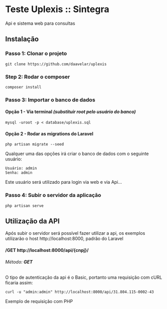 # Teste Uplexis :: Sintegra

Api e sistema web para consultas

## Instalação

### Passo 1: Clonar o projeto

```
git clone https://github.com/daavelar/uplexis
```

### Step 2: Rodar o composer

```
composer install
```

### Passo 3: Importar o banco de dados

#### Opção 1 - Via terminal _(substituir root pelo usuário do banco)_

```
mysql -uroot -p < database/uplexis.sql
```

#### Opção 2 - Rodar as migrations do Laravel

```
php artisan migrate --seed
```

Qualquer uma das opções irá criar o banco de dados com o seguinte usuário:

```
Usuário: admin
Senha: admin
```

Este usuário será utilizado para login via web e via Api...

### Passo 4:  Subir o servidor da aplicação

```
php artisan serve 
```

## Utilização da API

Após subir o servidor será possível fazer utilizar a api, os exemplos utilizarão 
o host http://localhost:8000, padrão do Laravel

#### /GET http://localhost:8000/api/{cnpj}/

###### Método: **GET**

O tipo de autenticação da api é o Basic, portanto uma requisição com cURL ficaria assim: 

```
curl -u "admin:admin" http://localhost:8000/api/31.804.115-0002-43
```

Exemplo de requisição com PHP